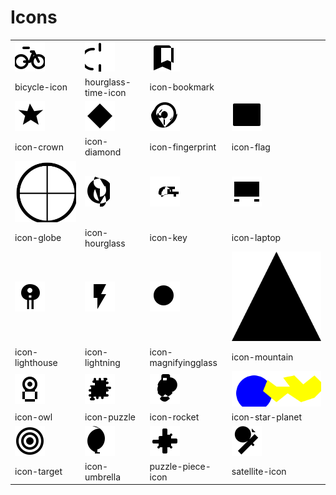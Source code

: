 # Icons

|  |  |  |  |
| ---- | ---- | ---- | ---- |
| ![bicycle-icon](icons/bicycle-icon.svg) | ![hourglass-time-icon](icons/hourglass-time-icon.svg) | ![icon-bookmark](icons/icon-bookmark.svg) 
| bicycle-icon | hourglass-time-icon | icon-bookmark 
| ![icon-crown](icons/icon-crown.svg) | ![icon-diamond](icons/icon-diamond.svg) | ![icon-fingerprint](icons/icon-fingerprint.svg) | ![icon-flag](icons/icon-flag.svg) 
| icon-crown | icon-diamond | icon-fingerprint | icon-flag 
| ![icon-globe](icons/icon-globe.svg) | ![icon-hourglass](icons/icon-hourglass.svg) | ![icon-key](icons/icon-key.svg) | ![icon-laptop](icons/icon-laptop.svg) 
| icon-globe | icon-hourglass | icon-key | icon-laptop 
| ![icon-lighthouse](icons/icon-lighthouse.svg) | ![icon-lightning](icons/icon-lightning.svg) | ![icon-magnifyingglass](icons/icon-magnifyingglass.svg) | ![icon-mountain](icons/icon-mountain.svg) 
| icon-lighthouse | icon-lightning | icon-magnifyingglass | icon-mountain 
| ![icon-owl](icons/icon-owl.svg) | ![icon-puzzle](icons/icon-puzzle.svg) | ![icon-rocket](icons/icon-rocket.svg) | ![icon-star-planet](icons/icon-star-planet.svg) 
| icon-owl | icon-puzzle | icon-rocket | icon-star-planet 
| ![icon-target](icons/icon-target.svg) | ![icon-umbrella](icons/icon-umbrella.svg) | ![puzzle-piece-icon](icons/puzzle-piece-icon.svg) | ![satellite-icon](icons/satellite-icon.svg) 
| icon-target | icon-umbrella | puzzle-piece-icon | satellite-icon 

